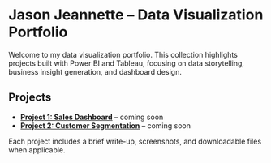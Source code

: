 # Jason Jeannette – Data Visualization Portfolio

Welcome to my data visualization portfolio. This collection highlights projects built with Power BI and Tableau, focusing on data storytelling, business insight generation, and dashboard design.

## Projects
- **[Project 1: Sales Dashboard](#)** – coming soon
- **[Project 2: Customer Segmentation](#)** – coming soon

Each project includes a brief write-up, screenshots, and downloadable files when applicable.
